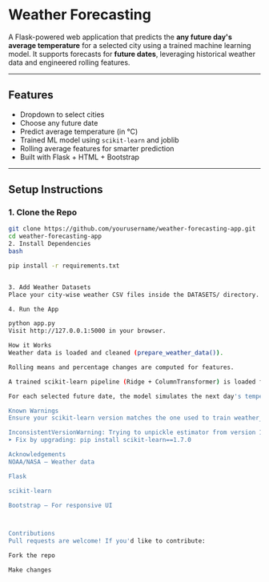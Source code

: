# Weather Forecasting

A Flask-powered web application that predicts the **any future day's average temperature** for a selected city using a trained machine learning model. It supports forecasts for **future dates**, leveraging historical weather data and engineered rolling features.

---

##  Features

-  Dropdown to select cities
-  Choose any future date
-  Predict average temperature (in °C)
-  Trained ML model using `scikit-learn` and joblib
-  Rolling average features for smarter prediction
-  Built with Flask + HTML + Bootstrap

---

##  Setup Instructions

### 1. Clone the Repo

```bash
git clone https://github.com/yourusername/weather-forecasting-app.git
cd weather-forecasting-app
2. Install Dependencies
bash

pip install -r requirements.txt


3. Add Weather Datasets
Place your city-wise weather CSV files inside the DATASETS/ directory. Each file should be named like cityname.csv and must include columns like DATE, TAVG, TMIN, TMAX.

4. Run the App

python app.py
Visit http://127.0.0.1:5000 in your browser.

How it Works
Weather data is loaded and cleaned (prepare_weather_data()).

Rolling means and percentage changes are computed for features.

A trained scikit-learn pipeline (Ridge + ColumnTransformer) is loaded from weather_model.pkl.

For each selected future date, the model simulates the next day's temperature based on the last known values and updates the rolling statistics.

Known Warnings
Ensure your scikit-learn version matches the one used to train weather_model.pkl. You may see warnings like:

InconsistentVersionWarning: Trying to unpickle estimator from version 1.7.0 using version 1.5.2
➤ Fix by upgrading: pip install scikit-learn==1.7.0

Acknowledgements
NOAA/NASA – Weather data

Flask

scikit-learn

Bootstrap – For responsive UI



Contributions
Pull requests are welcome! If you'd like to contribute:

Fork the repo

Make changes


